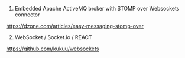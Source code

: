1. Embedded Apache ActiveMQ broker with STOMP over Websockets connector 

https://dzone.com/articles/easy-messaging-stomp-over

2. WebSocket / Socket.io / REACT

https://github.com/kukuu/websockets
